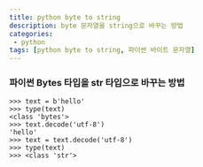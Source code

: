 ```yaml
---
title: python byte to string
description: byte 문자열을 string으로 바꾸는 방법
categories:
 - python
tags: [python byte to string, 파이썬 바이트 문자열]
---
```


### 파이썬 Bytes 타입을 str 타입으로 바꾸는 방법

```
>>> text = b'hello'
>>> type(text)
<class 'bytes'>
>>> text.decode('utf-8')
'hello'
>>> text = text.decode('utf-8')
>>> type(text)
>>> <class 'str'>
```

